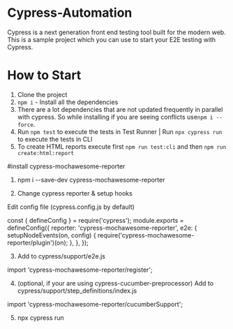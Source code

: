 # Cypress-Automation
Cypress is a next generation front end testing tool built for the modern web. This is a sample project which you can use to start your E2E testing with Cypress.

# How to Start
1. Clone the project
2. `npm i` - Install all the dependencies
3. There are a lot dependencies that are not updated frequently in parallel with cypress. So while installing if you are seeing conflicts use`npm i --force`.
4. Run `npm test` to execute the tests in Test Runner | Run `npx cypress run` to execute the tests in CLI
5. To create HTML reports execute first `npm run test:cli` and then `npm run create:html:report`

   
#install cypress-mochawesome-reporter
1. npm i --save-dev cypress-mochawesome-reporter

2. Change cypress reporter & setup hooks

Edit config file (cypress.config.js by default)


const { defineConfig } = require('cypress');
module.exports = defineConfig({
  reporter: 'cypress-mochawesome-reporter',
  e2e: {
    setupNodeEvents(on, config) {
      require('cypress-mochawesome-reporter/plugin')(on);
    },
  },
});


3. Add to cypress/support/e2e.js

 import 'cypress-mochawesome-reporter/register';

 
4. (optional, if your are using cypress-cucumber-preprocessor) Add to cypress/support/step_definitions/index.js

import 'cypress-mochawesome-reporter/cucumberSupport';


5. npx cypress run
